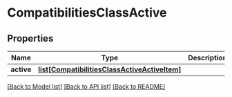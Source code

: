 # CompatibilitiesClassActive

## Properties
Name | Type | Description | Notes
------------ | ------------- | ------------- | -------------
**active** | [**list[CompatibilitiesClassActiveActiveItem]**](CompatibilitiesClassActiveActiveItem.md) |  | [optional] 

[[Back to Model list]](../README.md#documentation-for-models) [[Back to API list]](../README.md#documentation-for-api-endpoints) [[Back to README]](../README.md)


